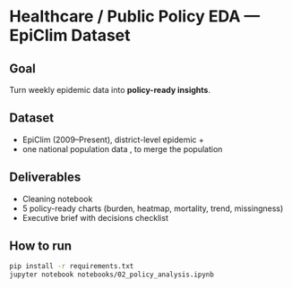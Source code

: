 # Healthcare / Public Policy EDA — EpiClim Dataset

## Goal
Turn weekly epidemic data into **policy-ready insights**.

## Dataset
- EpiClim (2009–Present), district-level epidemic + 
- one national population data , to merge the population

## Deliverables
- Cleaning notebook
- 5 policy-ready charts (burden, heatmap, mortality, trend, missingness)
- Executive brief with decisions checklist

## How to run
```bash
pip install -r requirements.txt
jupyter notebook notebooks/02_policy_analysis.ipynb

